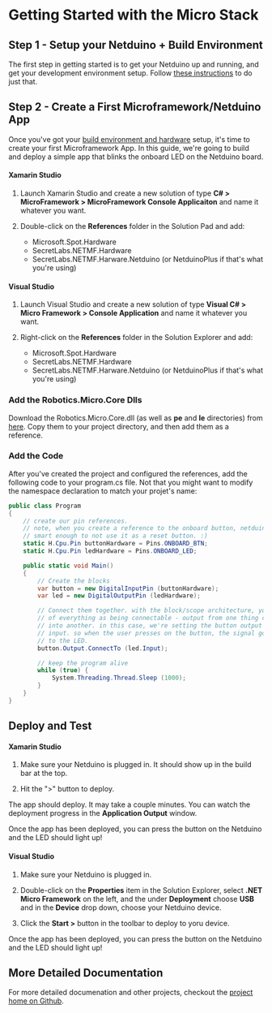 # Getting Started with the Micro Stack

## Step 1 - Setup your Netduino + Build Environment

The first step in getting started is to get your Netduino up and running, and get your development environment setup. Follow [these instructions](https://github.com/xamarin/Monkey.Robotics/blob/master/Getting%20Started/ConfiguringBuildEnv.md) to do just that.

## Step 2 - Create a First Microframework/Netduino App

Once you've got your [build environment and hardware](https://github.com/xamarin/Xamarin.Robotics/blob/master/Getting%20Started/SettingUpYourNetduino.md) setup, it's time to create your first Microframework App. In this guide, we're going to build and deploy a simple app that blinks the onboard LED on the Netduino board.

#### Xamarin Studio

 1. Launch Xamarin Studio and create a new solution of type **C# > MicroFramework > MicroFramework Console Applicaiton** and name it whatever you want.

 2. Double-click on the **References** folder in the Solution Pad and add:
 	* Microsoft.Spot.Hardware
 	* SecretLabs.NETMF.Hardware
 	* SecretLabs.NETMF.Harware.Netduino (or NetduinoPlus if that's what you're using)
 	
#### Visual Studio

 1. Launch Visual Studio and create a new solution of type **Visual C# > Micro Framework > Console Application** and name it whatever you want.
 
2. Right-click on the **References** folder in the Solution Explorer and add:
 	* Microsoft.Spot.Hardware
 	* SecretLabs.NETMF.Hardware
 	* SecretLabs.NETMF.Harware.Netduino (or NetduinoPlus if that's what you're using)


### Add the Robotics.Micro.Core Dlls

Download the Robotics.Micro.Core.dll (as well as **pe** and **le** directories) from [here](https://github.com/xamarin/Monkey.Robotics/tree/master/Binaries). Copy them to your project directory, and then add them as a reference.

### Add the Code

After you've created the project and configured the references, add the following code to your program.cs file. Not that you might want to modify the namespace declaration to match your projet's name:

```csharp
public class Program
{
	// create our pin references.
	// note, when you create a reference to the onboard button, netduino is 
	// smart enough to not use it as a reset button. :)
	static H.Cpu.Pin buttonHardware = Pins.ONBOARD_BTN;
	static H.Cpu.Pin ledHardware = Pins.ONBOARD_LED;

	public static void Main()
	{
		// Create the blocks
		var button = new DigitalInputPin (buttonHardware);
		var led = new DigitalOutputPin (ledHardware);

		// Connect them together. with the block/scope architecture, you can think
		// of everything as being connectable - output from one thing can be piped
		// into another. in this case, we're setting the button output to the LED
		// input. so when the user presses on the button, the signal goes straight
		// to the LED.
		button.Output.ConnectTo (led.Input);

		// keep the program alive
		while (true) {
			System.Threading.Thread.Sleep (1000);
		}
	}
}

``` 

## Deploy and Test

#### Xamarin Studio

 1. Make sure your Netduino is plugged in. It should show up in the build bar at the top.

 2. Hit the ">" button to deploy.
 
The app should deploy. It may take a couple minutes. You can watch the deployment progress in the **Application Output** window.

Once the app has been deployed, you can press the button on the Netduino and the LED should light up!

 
#### Visual Studio

 1. Make sure your Netduino is plugged in.
  	
 2. Double-click on the **Properties** item in the Solution Explorer, select **.NET Micro Framework** on the left, and the under **Deployment** choose **USB** and in the **Device** drop down, choose your Netduino device.

 3. Click the **Start >** button in the toolbar to deploy to yoru device.
 
Once the app has been deployed, you can press the button on the Netduino and the LED should light up!


## More Detailed Documentation

For more detailed documenation and other projects, checkout the [project home on Github](https://github.com/xamarin/Monkey.Robotics).
